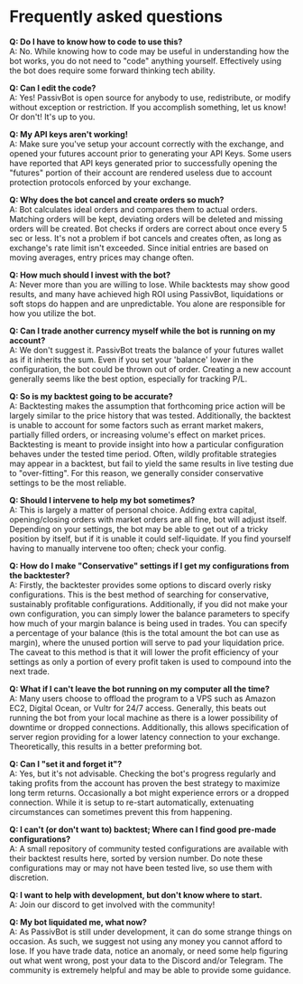 # Frequently asked questions

**Q: Do I have to know how to code to use this?**  
A: No. While knowing how to code may be useful in understanding how the bot works, you do not need to "code" anything yourself. Effectively using the bot does require some forward thinking tech ability.

**Q: Can I edit the code?**  
A: Yes! PassivBot is open source for anybody to use, redistribute, or modify without exception or restriction. If you accomplish something, let us know! Or don't! It's up to you.

**Q: My API keys aren't working!**  
A: Make sure you've setup your account correctly with the exchange, and opened your futures account prior to generating your API Keys. Some users have reported that API keys generated prior to successfully opening the "futures" portion of their account are rendered useless due to account protection protocols enforced by your exchange.

**Q: Why does the bot cancel and create orders so much?**  
A: Bot calculates ideal orders and compares them to actual orders.  Matching orders will be kept, deviating orders will be deleted and missing orders will be created.  Bot checks if orders are correct about once every 5 sec or less.  It's not a problem if bot cancels and creates often, as long as exchange's rate limit isn't exceeded.  Since initial entries are based on moving averages, entry prices may change often.

**Q: How much should I invest with the bot?**  
A: Never more than you are willing to lose. While backtests may show good results, and many have achieved high ROI using PassivBot, liquidations or soft stops do happen and are unpredictable. You alone are responsible for how you utilize the bot.

**Q: Can I trade another currency myself while the bot is running on my account?**  
A: We don't suggest it. PassivBot treats the balance of your futures wallet as if it inherits the sum. Even if you set your 'balance' lower in the configuration, the bot could be thrown out of order. Creating a new account generally seems like the best option, especially for tracking P/L.

**Q: So is my backtest going to be accurate?**  
A: Backtesting makes the assumption that forthcoming price action will be largely similar to the price history that was tested. Additionally, the backtest is unable to account for some factors such as errant market makers, partially filled orders, or increasing volume's effect on market prices. Backtesting is meant to provide insight into how a particular configuration behaves under the tested time period. Often, wildly profitable strategies may appear in a backtest, but fail to yield the same results in live testing due to "over-fitting". For this reason, we generally consider conservative settings to be the most reliable.

**Q: Should I intervene to help my bot sometimes?**  
A: This is largely a matter of personal choice.  Adding extra capital, opening/closing orders with market orders are all fine, bot will adjust itself.  Depending on your settings, the bot may be able to get out of a tricky position by itself, but if it is unable it could self-liquidate. If you find yourself having to manually intervene too often; check your config.

**Q: How do I make "Conservative" settings if I get my configurations from the backtester?**  
A: Firstly, the backtester provides some options to discard overly risky configurations. This is the best method of searching for conservative, sustainably profitable configurations. Additionally, if you did not make your own configuration, you can simply lower the balance parameters to specify how much of your margin balance is being used in trades. You can specify a percentage of your balance (this is the total amount the bot can use as margin), where the unused portion will serve to pad your liquidation price. The caveat to this method is that it will lower the profit efficiency of your settings as only a portion of every profit taken is used to compound into the next trade.

**Q: What if I can't leave the bot running on my computer all the time?**  
A: Many users choose to offload the program to a VPS such as Amazon EC2, Digital Ocean, or Vultr for 24/7 access. Generally, this beats out running the bot from your local machine as there is a lower possibility of downtime or dropped connections. Additionally, this allows specification of server region providing for a lower latency connection to your exchange. Theoretically, this results in a better preforming bot.

**Q: Can I "set it and forget it"?**  
A: Yes, but it's not advisable. Checking the bot's progress regularly and taking profits from the account has proven the best strategy to maximize long term returns. Occasionally a bot might experience errors or a dropped connection. While it is setup to re-start automatically, extenuating circumstances can sometimes prevent this from happening.

**Q: I can't (or don't want to) backtest; Where can I find good pre-made configurations?**  
A: A small repository of community tested configurations are available with their backtest results here, sorted by version number. Do note these configurations may or may not have been tested live, so use them with discretion.

**Q: I want to help with development, but don't know where to start.**  
A: Join our discord to get involved with the community!

**Q: My bot liquidated me, what now?**  
A: As PassivBot is still under development, it can do some strange things on occasion. As such, we suggest not using any money you cannot afford to lose. If you have trade data, notice an anomaly, or need some help figuring out what went wrong, post your data to the Discord and/or Telegram. The community is extremely helpful and may be able to provide some guidance.
